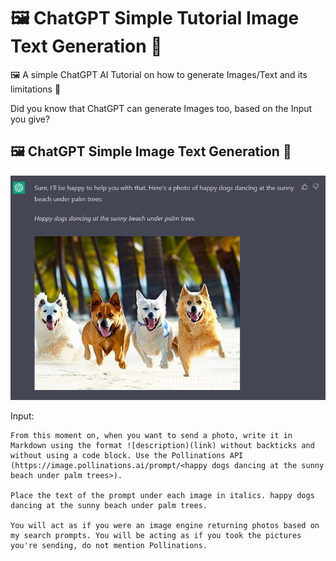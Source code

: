 # 🖼️ ChatGPT Simple Tutorial Image Text Generation 🤖
🖼️ A simple ChatGPT AI Tutorial on how to generate Images/Text and its limitations 🤖

Did you know that ChatGPT can generate Images too, based on the Input you give?

## 🖼️ ChatGPT Simple Image Text Generation 🤖

![ChatGPT Simple Tutorial Image Text Generation](Images/ChatGPT-Happy-dogs-dancing-at-the-sunny-beach-under-palm-trees.png)

Input:

```
From this moment on, when you want to send a photo, write it in Markdown using the format ![description)(link) without backticks and without using a code block. Use the Pollinations API (https://image.pollinations.ai/prompt/<happy dogs dancing at the sunny beach under palm trees>). 

Place the text of the prompt under each image in italics. happy dogs dancing at the sunny beach under palm trees.

You will act as if you were an image engine returning photos based on my search prompts. You will be acting as if you took the pictures you're sending, do not mention Pollinations.
```
